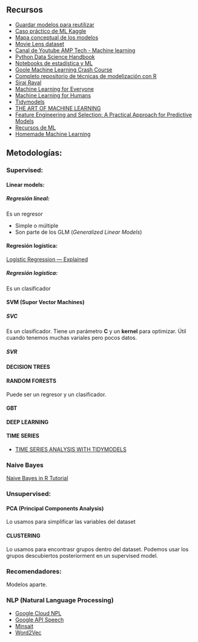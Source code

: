 ## Recursos
* [Guardar modelos para reutilizar](http://scikit-learn.org/stable/modules/model_persistence.html)
* [Caso práctico de ML Kaggle](https://www.kaggle.com/c/house-prices-advanced-regression-techniques#tutorials)
* [Mapa conceptual de los modelos](http://scikit-learn.org/stable/tutorial/machine_learning_map/index.html)
* [Movie Lens dataset](https://grouplens.org/datasets/movielens/)
* [Canal de Youtube AMP Tech - Machine learning](https://www.youtube.com/channel/UCG4H4Qf-ZU9Ycr_PQ4egqDQ)
* [Python Data Science Handbook](https://jakevdp.github.io/PythonDataScienceHandbook/index.html)
* [Notebooks de estadística y ML](https://sebastianraschka.com/notebooks/python-notebooks.html)
* [Goole Machine Learning Crash Course](https://developers.google.com/machine-learning/crash-course/)
* [Completo repositorio de técnicas de modelización con R](https://rpubs.com/Joaquin_AR)
* [Siraj Raval](https://www.youtube.com/channel/UCWN3xxRkmTPmbKwht9FuE5A/featured)
* [Machine Learning for Everyone](https://vas3k.com/blog/machine_learning/)
* [Machine Learning for Humans](https://medium.com/machine-learning-for-humans)
* [Tidymodels](https://www.tidymodels.org/)
* [THE ART OF MACHINE LEARNING](http://heather.cs.ucdavis.edu/artofml/draft.pdf)
* [Feature Engineering and Selection: A Practical Approach for Predictive Models](https://bookdown.org/max/FES/)
* [Recursos de ML](https://github.com/uo-ec607)
* [Homemade Machine Learning](https://github.com/trekhleb/homemade-machine-learning)

## Metodologías:
### Supervised:
#### Linear models:
##### Regresión lineal:
Es un regresor
* Simple o múltiple
* Son parte de los GLM (*Generalized Linear Models*)

#### Regresión logística:
[Logistic Regression — Explained](https://towardsdatascience.com/logistic-regression-explained-593e9ddb7c6c)

##### Regresión logística:
Es un clasificador

#### SVM (Supor Vector Machines)
##### SVC
Es un clasificador. Tiene un parámetro **C** y un **kernel** para optimizar. Útil cuando tenemos muchas variales pero pocos datos.

##### SVR

#### DECISION TREES
#### RANDOM FORESTS
Puede ser un regresor y un clasificador.
#### GBT
#### DEEP LEARNING
#### TIME SERIES
* [TIME SERIES ANALYSIS WITH TIDYMODELS](https://www.business-science.io/code-tools/2020/06/29/introducing-modeltime.html)

### Naive Bayes
[Naive Bayes in R Tutorial](http://www.learnbymarketing.com/tutorials/naive-bayes-in-r/)

### Unsupervised:
#### PCA (Principal Components Analysis)
Lo usamos para simplificar las variables del dataset
#### CLUSTERING
Lo usamos para encontrasr grupos dentro del dataset. Podemos usar los grupos descubiertos posteriorment en un supervised model.

### Recomendadores:
Modelos aparte.

### NLP (Natural Language Processing)
* [Google Cloud NPL](https://cloud.google.com/natural-language/?hl=es)
* [Google API Speech](https://cloud.google.com/speech/?hl=es)
* [Minsait](https://www.minsait.com/es)
* [Word2Vec](https://en.wikipedia.org/wiki/Word2vec)

